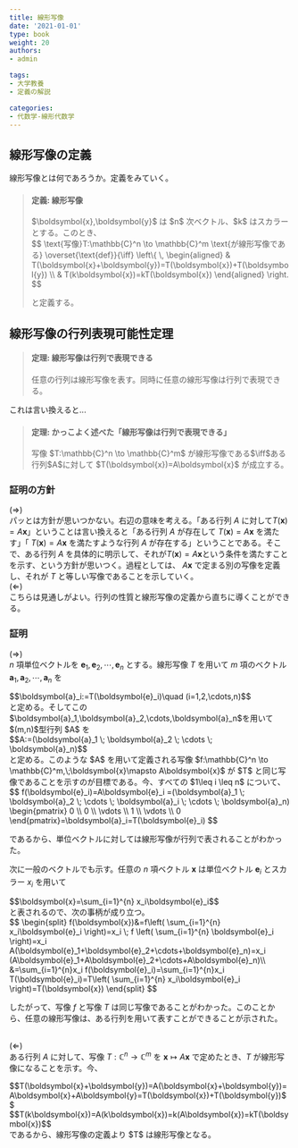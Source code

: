 ```yaml
---
title: 線形写像
date: '2021-01-01'
type: book
weight: 20
authors:
- admin

tags:
- 大学教養
- 定義の解説

categories:
- 代数学-線形代数学
---
```


## 線形写像の定義

線形写像とは何であろうか。定義をみていく。

<blockquote class="callout_definition">
        <h4>定義: 線形写像</h4>
$\boldsymbol{x},\boldsymbol{y}$ は $n$ 次ベクトル、$k$ はスカラーとする。このとき、
<div class="suushiki">
$$
\text{写像}T:\mathbb{C}^n \to \mathbb{C}^m \text{が線形写像である} \overset{\text{def}}{\iff}
\left\{ \,
    \begin{aligned}
    & T(\boldsymbol{x}+\boldsymbol{y})=T(\boldsymbol{x})+T(\boldsymbol{y}) \\
    & T(k\boldsymbol{x})=kT(\boldsymbol{x})
    \end{aligned}
\right.
$$
</div>

と定義する。</blockquote>

## 線形写像の行列表現可能性定理

<blockquote class="callout_theorem">
    <h4>定理: 線形写像は行列で表現できる</h4>
    任意の行列は線形写像を表す。同時に任意の線形写像は行列で表現できる。
</blockquote>

これは言い換えると...

<blockquote class="callout_theorem">
    <h4>定理: かっこよく述べた「線形写像は行列で表現できる」</h4>
    写像 $T:\mathbb{C}^n \to \mathbb{C}^m$ が線形写像である$\iff$ある行列$A$に対して $T(\boldsymbol{x})=A\boldsymbol{x}$ が成立する。
</blockquote>

### 証明の方針

($\Rightarrow$) <br>
パッとは方針が思いつかない。右辺の意味を考える。「ある行列 $A$ に対して$T(\boldsymbol{x})=A\boldsymbol{x}$」ということは言い換えると「ある行列 $A$ が存在して $T(\boldsymbol{x})=A\boldsymbol{x}$ を満たす」「 $T(\boldsymbol{x})=A\boldsymbol{x}$ を満たすような行列 $A$ が存在する」ということである。そこで、ある行列 $A$ を具体的に明示して、それが$T(\boldsymbol{x})=A\boldsymbol{x}$という条件を満たすことを示す、という方針が思いつく。過程としては、 $A\boldsymbol{x}$ で定まる別の写像を定義し、それが $T$ と等しい写像であることを示していく。 
<br>
($\Leftarrow$) <br>
こちらは見通しがよい。行列の性質と線形写像の定義から直ちに導くことができる。

### 証明

($\Rightarrow$) <br>
 $n$ 項単位ベクトルを $\boldsymbol{e}_1,\boldsymbol{e}_2,\cdots ,\boldsymbol{e}_n$ とする。線形写像 $T$ を用いて $m$ 項のベクトル $\boldsymbol{a}_1,\boldsymbol{a}_2,\cdots,\boldsymbol{a}_n$ を
 <div class="suushiki">$$\boldsymbol{a}_i:=T(\boldsymbol{e}_i)\quad (i=1,2,\cdots,n)$$</div>
 と定める。そしてこの$\boldsymbol{a}_1,\boldsymbol{a}_2,\cdots,\boldsymbol{a}_n$を用いて$(m,n)$型行列 $A$ を
 <div class="suushiki">$$A:=(\boldsymbol{a}_1 \; \boldsymbol{a}_2 \; \cdots \; \boldsymbol{a}_n)$$</div>
 と定める。このような $A$ を用いて定義される写像 $f:\mathbb{C}^n \to \mathbb{C}^m,\;\boldsymbol{x}\mapsto A\boldsymbol{x}$ が $T$ と同じ写像であることを示すのが目標である。今、すべての $1\leq i \leq n$ について、

<div class="suushiki">
$$
f(\boldsymbol{e}_i)=A\boldsymbol{e}_i
 =(\boldsymbol{a}_1 \; \boldsymbol{a}_2 \; \cdots \; \boldsymbol{a}_i \; \cdots \; \boldsymbol{a}_n)
 \begin{pmatrix}
0 \\
0 \\
\vdots \\
1 \\
\vdots \\
0
\end{pmatrix}=\boldsymbol{a}_i=T(\boldsymbol{e}_i)
$$
</div>

であるから、単位ベクトルに対しては線形写像が行列で表されることがわかった。
 
次に一般のベクトルでも示す。任意の $n$ 項ベクトル $\boldsymbol{x}$ は単位ベクトル $\boldsymbol{e}_i$ とスカラー $x_i$ を用いて
<div class="suushiki">$$\boldsymbol{x}=\sum_{i=1}^{n} x_i\boldsymbol{e}_i$$</div>
と表されるので、次の事柄が成り立つ。

<div class="suushiki">
$$
 \begin{split}
 f(\boldsymbol{x})&=f\left( \sum_{i=1}^{n} x_i\boldsymbol{e}_i \right)=x_i \; f \left( \sum_{i=1}^{n} \boldsymbol{e}_i \right)=x_i A(\boldsymbol{e}_1+\boldsymbol{e}_2+\cdots+\boldsymbol{e}_n)=x_i (A\boldsymbol{e}_1+A\boldsymbol{e}_2+\cdots+A\boldsymbol{e}_n)\\
 &=\sum_{i=1}^{n}x_i f(\boldsymbol{e}_i)=\sum_{i=1}^{n}x_i T(\boldsymbol{e}_i)=T\left( \sum_{i=1}^{n} x_i\boldsymbol{e}_i \right)=T(\boldsymbol{x})
\end{split}
$$
</div>

したがって、写像 $f$ と写像 $T$ は同じ写像であることがわかった。このことから、任意の線形写像は、ある行列を用いて表すことができることが示された。<br> <br>

($\Leftarrow$) <br>
ある行列 $A$ に対して、写像 $T:\mathbb{C}^n \to \mathbb{C}^m$ を $\boldsymbol{x}\mapsto A\boldsymbol{x}$ で定めたとき、$T$ が線形写像になることを示す。今、
<div class="suushiki">$$T(\boldsymbol{x}+\boldsymbol{y})=A(\boldsymbol{x}+\boldsymbol{y})=A\boldsymbol{x}+A\boldsymbol{y}=T(\boldsymbol{x})+T(\boldsymbol{y})$$</div>
<div class="suushiki">$$T(k\boldsymbol{x})=A(k\boldsymbol{x})=k(A\boldsymbol{x})=kT(\boldsymbol{x})$$</div>
であるから、線形写像の定義より $T$ は線形写像となる。
